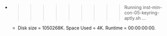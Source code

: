 * >>>>>>>>> Running inst-min-con-05-keyring-aptly.sh ...
  * Disk size = 1050268K. Space Used = 4K. Runtime = 00:00:00:00.
